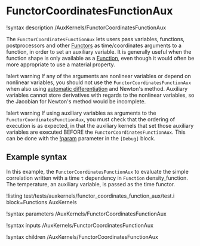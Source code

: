 # FunctorCoordinatesFunctionAux

!syntax description /AuxKernels/FunctorCoordinatesFunctionAux

The `FunctorCoordinatesFunctionAux` lets users pass variables, functions, postprocessors and other [Functors](Functors/index.md) as time/coordinates arguments to a function, in order to set an auxiliary variable. It is generally useful when the function shape is only available as a [Function](Functions/index.md), even
though it would often be more appropriate to use a material property.

!alert warning
If any of the arguments are nonlinear variables or depend on nonlinear variables, you should not
use the `FunctorCoordinatesFunctionAux` when also using [automatic differentiation](automatic_differentiation/index.md) and Newton's method.
Auxiliary variables cannot store derivatives with regards to the nonlinear variables, so the Jacobian for Newton's method
would be incomplete.

!alert warning
If using auxiliary variables as arguments to the `FunctorCoordinatesFunctionAux`, you must check that the ordering of execution
is as expected, in that the auxiliary kernels that set those auxiliary variables are executed BEFORE the `FunctorCoordinatesFunctionAux`.
This can be done with the [!param](/Debug/show_execution_order) parameter in the `[Debug]` block.

## Example syntax

In this example, the `FunctorCoordinatesFunctionAux` to evaluate the simple correlation written with
a time `t` dependency in `Function` density_function. The temperature, an auxiliary variable,
is passed as the time functor.

!listing test/tests/auxkernels/functor_coordinates_function_aux/test.i block=Functions AuxKernels

!syntax parameters /AuxKernels/FunctorCoordinatesFunctionAux

!syntax inputs /AuxKernels/FunctorCoordinatesFunctionAux

!syntax children /AuxKernels/FunctorCoordinatesFunctionAux
